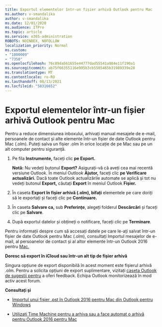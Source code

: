 ```yaml
---
title: Exportul elementelor într-un fișier arhivă Outlook pentru Mac
ms.author: v-smandalika
author: v-smandalika
ms.date: 12/01/2020
ms.audience: ITPro
ms.topic: article
ms.service: o365-administration
ROBOTS: NOINDEX, NOFOLLOW
localization_priority: Normal
ms.custom:
- "1800009"
- "7350"
ms.openlocfilehash: 76c89da561655e44777dad55541a984e11f190a1
ms.sourcegitcommit: ab75f66355116e995b3cb5505465b31989339e28
ms.translationtype: MT
ms.contentlocale: ro-RO
ms.lasthandoff: 08/13/2021
ms.locfileid: "58316652"
---
```

# <a name="export-items-to-an-archive-file-in-outlook-for-mac"></a>Exportul elementelor într-un fișier arhivă Outlook pentru Mac

Pentru a reduce dimensiunea inboxului, arhivați manual mesajele de e-mail, persoanele de contact și alte elemente într-un fișier de date Outlook pentru Mac (.olm). Puteți salva un fișier .olm în orice locație de pe Mac sau pe un alt computer pentru siguranță.

1. Pe fila **Instrumente,** faceți clic **pe Export.**

    **Notă:** Nu vedeți butonul **Export?** Asigurați-vă că aveți cea mai recentă versiune Outlook. În meniul Outlook **Ajutor,** faceți clic **pe Verificare actualizări.** Dacă toate Outlook actualizările automate se aplică și tot nu vedeți butonul **Export,** căutați **Export** în meniul Outlook **Fișier.**

2. În caseta **Export în fișier arhivă (.olm), bifați** elementele pe care doriți să le exportați și faceți clic pe **Continuare.**

3. În caseta **Salvare ca,** sub **Preferințe**, alegeți folderul **Descărcări** și faceți clic pe **Salvare**.

4. După exportul datelor și obțineți o notificare, faceți clic pe **Terminare**.

Pentru informații despre cum să accesați datele pe care le-ați salvat într-un fișier de date Outlook pentru Mac (.olm), consultați Importul mesajelor de e-mail, al persoanelor de contact și al altor elemente într-un Outlook 2016 pentru [Mac.](https://support.microsoft.com/office/import-and-export-outlook-email-contacts-and-calendar-92577192-3881-4502-b79d-c3bbada6c8ef#ID0EAACAAA=macOS)

**Doresc să export în iCloud sau într-un alt tip de fișier arhivă**

Singura opțiune de export disponibilă în acest moment este fișierul arhivă .olm. Pentru a solicita opțiuni de export suplimentare, vizitați [caseta Outlook de sugestii pentru](https://outlook.uservoice.com/) a oferi feedback. Echipa Outlook monitorizează în mod activ acest forum.

**Consultați și**

- [Importul unui fișier .pst în Outlook 2016 pentru Mac din Outlook pentru Windows](https://support.microsoft.com/office/import-a-pst-file-into-outlook-for-mac-from-outlook-for-windows-b4a6a1d6-94bb-4c85-a4fc-a83dc690e18c)

- [Utilizați Time Machine pentru a arhiva sau a face automat o arhivă pentru Outlook 2016 pentru Mac](https://support.microsoft.com/office/automatically-archive-or-back-up-outlook-for-mac-items-441fcce5-2262-4b64-ac8c-fa949df989f5)
